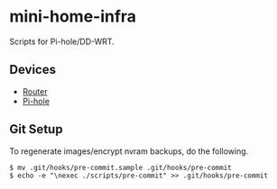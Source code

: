 # mini-home-infra

Scripts for Pi-hole/DD-WRT.

## Devices

* [Router](router/README.md)
* [Pi-hole](pihole/README.md)

## Git Setup

To regenerate images/encrypt nvram backups, do the following.

```
$ mv .git/hooks/pre-commit.sample .git/hooks/pre-commit
$ echo -e "\nexec ./scripts/pre-commit" >> .git/hooks/pre-commit
```
